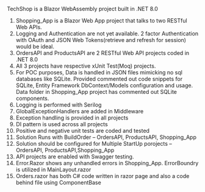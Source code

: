 TechShop is a Blazor WebAssembly project built in .NET 8.0
1.	Shopping_App is a Blazor Web App project that talks to two RESTful Web APIs.
2.	Logging and Authentication are not yet available. 2 factor Authentication with  OAuth and JSON Web Tokens(retrieve and refresh for session) would be ideal.
3.	OrdersAPI and ProductsAPI are 2 RESTful Web API projects coded in .NET 8.0 
4.	All 3 projects have respective xUnit Test(Moq) projects.
5.	For POC purposes, Data is handled in JSON files mimicking no sql databases like SQLite. Provided commented out code snippets for SQLite, Entity Framework DbContext/Models configuration and usage. Data folder in Shopping_App project has commented out SQLite components.
6.	Logging is performed with Serilog
7.	GlobalExceptionHandlers are added in Middleware
8.	Exception handling is provided in all projects
9.	DI pattern is used across all projects
10.	Positive and negative unit tests are coded and tested
11.	Solution Runs with BuildOrder – OrdersAPI, ProductsAPI, Shopping_App
12.	Solution should be configured for Multiple StartUp porojects – OrdersAPI, ProductsAPI,Shopping_App
13.	API projects are enabled with Swagger testing. 
14.	Error.Razor shows any unhandled errors in Shopping_App. ErrorBoundry is utilized in MainLayout.razor
15.	Orders.razor has both C# code written in razor page and also a code behind file using ComponentBase 
